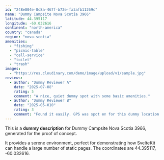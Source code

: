 ```yaml
---
id: "248e804e-8c8a-467f-b72e-fa3afb11269c"
name: "Dummy Campsite Nova Scotia 3966"
latitude: 44.395117
longitude: -60.032616
continent: "north-america"
country: "canada"
region: "nova-scotia"
amenities:
  - "fishing"
  - "picnic-table"
  - "cell-service"
  - "toilet"
  - "trash"
images:
  - "https://res.cloudinary.com/demo/image/upload/v1/sample.jpg"
reviews:
  - author: "Dummy Reviewer A"
    date: "2025-07-08"
    rating: 5
    comment: "A nice, quiet dummy spot with some basic amenities."
  - author: "Dummy Reviewer B"
    date: "2025-05-010"
    rating: 3
    comment: "Found it easily. GPS was spot on for this dummy location."
---
```


This is a **dummy description** for Dummy Campsite Nova Scotia 3966, generated for the proof of concept.

It provides a serene environment, perfect for demonstrating how SvelteKit can handle a large number of static pages. The coordinates are 44.395117, -60.032616.
